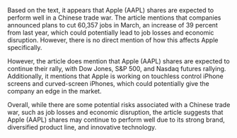 Based on the text, it appears that Apple (AAPL) shares are expected to perform well in a Chinese trade war. The article mentions that companies announced plans to cut 60,357 jobs in March, an increase of 39 percent from last year, which could potentially lead to job losses and economic disruption. However, there is no direct mention of how this affects Apple specifically.

However, the article does mention that Apple (AAPL) shares are expected to continue their rally, with Dow Jones, S&P 500, and Nasdaq futures rallying. Additionally, it mentions that Apple is working on touchless control iPhone screens and curved-screen iPhones, which could potentially give the company an edge in the market.

Overall, while there are some potential risks associated with a Chinese trade war, such as job losses and economic disruption, the article suggests that Apple (AAPL) shares may continue to perform well due to its strong brand, diversified product line, and innovative technology.